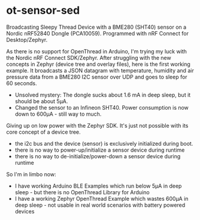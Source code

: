 # ot-sensor-sed
Broadcasting Sleepy Thread Device with a BME280 (SHT40) sensor on a Nordic nRF52840 Dongle (PCA10059). Programmed with nRF Connect for Desktop/Zephyr.

As there is no support for OpenThread in Arduino, I'm trying my luck with the Nordic nRF Connect SDK/Zephyr. 
After struggling with the new concepts in Zephyr (device tree and overlay files), here is the first working example.
It broadcasts a JSON datagram with temperature, humidity and air pressure data from a BME280 I2C sensor over UDP and goes to sleep for 60 seconds.

* Unsolved mystery: The dongle sucks about 1.6 mA in deep sleep, but it should be about 5µA.
* Changed the sensor to an Infineon SHT40. Power consumption is now down to 600µA - still way to much.

Giving up on low power with the Zephyr SDK. It's just not possible with its core concept of a device tree.
* the i2c bus and the device (sensor) is exclusively initialized during boot.
* there is no way to power-up/initialize a sensor device during runtime
* there is no way to de-initialize/power-down a sensor device during runtime

So I'm in limbo now:
* I have working Arduino BLE Examples which run below 5µA in deep sleep - but there is no OpenThread Library for Arduino
* I have a working Zephyr OpenThread Example which wastes 600µA in deep sleep - not usable in real world scenarios with battery powered devices